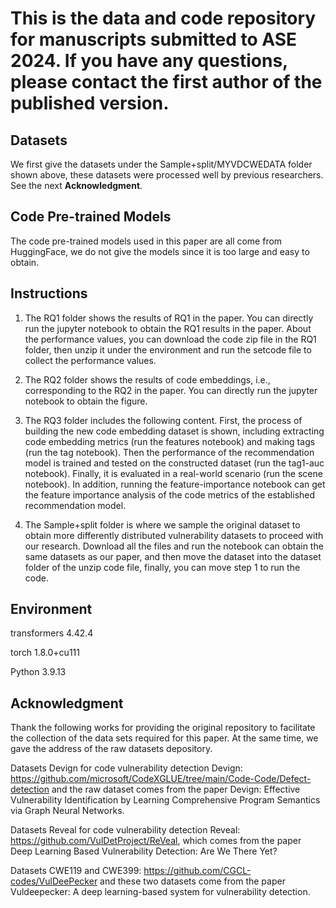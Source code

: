 # This is the data and code repository for manuscripts submitted to ASE 2024. If you have any questions, please contact the first author of the published version.

## Datasets
We first give the datasets under the Sample+split/MYVDCWEDATA folder shown above, these datasets were processed well by previous researchers. See the next **Acknowledgment**.

## Code Pre-trained Models
The code pre-trained models used in this paper are all come from HuggingFace, we do not give the models since it is too large and easy to obtain.

## Instructions
1. The RQ1 folder shows the results of RQ1 in the paper. You can directly run the jupyter notebook to obtain the RQ1 results in the paper. About the performance values, you can download the code zip file in the RQ1 folder, then unzip it under the environment and run the setcode file to collect the performance values.

2. The RQ2 folder shows the results of code embeddings, i.e., corresponding to the RQ2 in the paper. You can directly run the jupyter notebook to obtain the figure.

3. The RQ3 folder includes the following content. First, the process of building the new code embedding dataset is shown, including extracting code embedding metrics (run the features notebook) and making tags (run the tag notebook). Then the performance of the recommendation model is trained and tested on the constructed dataset (run the tag1-auc notebook). Finally, it is evaluated in a real-world scenario (run the scene notebook). In addition, running the feature-importance notebook can get the feature importance analysis of the code metrics of the established recommendation model.

4. The Sample+split folder is where we sample the original dataset to obtain more differently distributed vulnerability datasets to proceed with our research. Download all the files and run the notebook can obtain the same datasets as our paper, and then move the dataset into the dataset folder of the unzip code file, finally, you can move step 1 to run the code.


## Environment
transformers 4.42.4

torch 1.8.0+cu111

Python 3.9.13 

## Acknowledgment 

Thank the following works for providing the original repository to facilitate the collection of the data sets required for this paper. At the same time, we gave the address of the raw datasets depository.

Datasets Devign for code vulnerability detection Devign: https://github.com/microsoft/CodeXGLUE/tree/main/Code-Code/Defect-detection and the raw dataset comes from the paper Devign: Effective Vulnerability Identification by Learning Comprehensive Program Semantics via Graph Neural Networks. 

Datasets Reveal for code vulnerability detection Reveal: https://github.com/VulDetProject/ReVeal, which comes from the paper Deep Learning Based Vulnerability Detection: Are We There Yet? 

Datasets CWE119 and CWE399: https://github.com/CGCL-codes/VulDeePecker and these two datasets come from the paper Vuldeepecker: A deep learning-based system for vulnerability detection.
